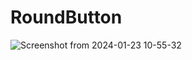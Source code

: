 # RoundButton
![Screenshot from 2024-01-23 10-55-32](https://github.com/debalex77/RoundButton/assets/148941267/ec957089-c1e3-4dde-bd64-5ec2afc41649)
